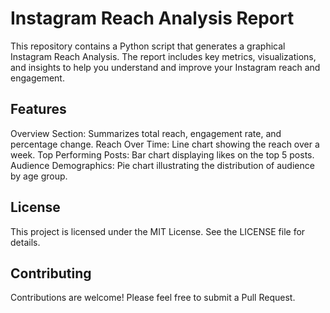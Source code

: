 # Instagram Reach Analysis Report
This repository contains a Python script that generates a graphical Instagram Reach Analysis. The report includes key metrics, visualizations, and insights to help you understand and improve your Instagram reach and engagement.

##  Features
Overview Section: Summarizes total reach, engagement rate, and percentage change.
Reach Over Time: Line chart showing the reach over a week.
Top Performing Posts: Bar chart displaying likes on the top 5 posts.
Audience Demographics: Pie chart illustrating the distribution of audience by age group.


##  License
This project is licensed under the MIT License. See the LICENSE file for details.

##  Contributing
Contributions are welcome! Please feel free to submit a Pull Request.
